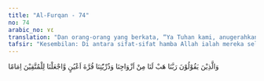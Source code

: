```yaml
---
title: "Al-Furqan - 74"
no: 74
arabic_no: ٧٤
translation: "Dan orang-orang yang berkata, “Ya Tuhan kami, anugerahkanlah kepada kami pasangan kami dan keturunan kami sebagai penyenang hati (kami), dan jadikanlah kami pemimpin bagi orang-orang yang bertakwa.”"
tafsir: "Kesembilan: Di antara sifat-sifat hamba Allah ialah mereka selalu bermunajat dan memohon kepada-Nya agar dianugerahi keturunan yang saleh dan baik. Istri dan anak-anaknya benar-benar menyenangkan hati dan menyejukkan perasaan karena keluarga mereka terdiri dari orang-orang yang saleh dan bertakwa kepada Tuhan. Dengan demikian, akan bertambah banyaklah di muka bumi ini hamba-hamba Allah Yang Maha Pengasih lagi Maha Penyayang. \n\nDi samping itu, mereka bermunajat kepada Allah agar keturunannya menjadi orang-orang yang bertakwa seluruhnya, menjadi penyeru manusia untuk bertakwa, dan menjadi pemimpin bagi orang-orang yang bertakwa. Ini adalah cahaya iman yang telah memenuhi hati mereka dan meneranginya dengan petunjuk dan hidayah sehingga mereka ingin sekali supaya orang-orang yang bertakwa yang mendapat petunjuk kian lama kian bertambah juga. Keinginan mereka agar anak cucu dan keturunannya menjadi pemimpin bagi orang-orang yang bertakwa bukanlah karena ingin kedudukan yang tinggi atau kekuasaan mutlak, tetapi semata-mata karena keinginan yang tulus ikhlas agar penduduk dunia ini dipenuhi oleh orang-orang yang beriman dan bertakwa. Juga bertujuan agar anak cucu mereka melanjutkan perjuangannya menegakkan keadilan dan kebenaran. Dengan demikian, walaupun mereka sendiri telah mati, tetapi mereka tetap menerima pahala perjuangan anak cucu mereka sesuai dengan sabda Rasulullah:\n\n\"Apabila seseorang mati, maka putuslah segala amalnya kecuali dari tiga macam: sedekah yang dapat dimanfaatkan orang, ilmu pengetahuan yang ditinggalkannya yang dapat diambil manfaatnya oleh orang lain sesudah matinya, anak yang saleh yang selalu mendoakannya.\" (Riwayat Muslim dari Abu Hurairah).\n\nDemikianlah sembilan sifat baik yang dimiliki oleh hamba-hamba Allah Yang Maha Penyayang. Bila sifat-sifat itu telah dimiliki oleh seseorang, maka mereka berhak mendapat julukan demikian itu. Orang-orang yang mendapat julukan pasti akan disayang Allah dan di akhirat nanti akan mendapat karunia dan rahmat yang sangat mulia dan besar."
---
```


وَالَّذِيْنَ يَقُوْلُوْنَ رَبَّنَا هَبْ لَنَا مِنْ اَزْوَاجِنَا وَذُرِّيّٰتِنَا قُرَّةَ اَعْيُنٍ وَّاجْعَلْنَا لِلْمُتَّقِيْنَ اِمَامًا 
